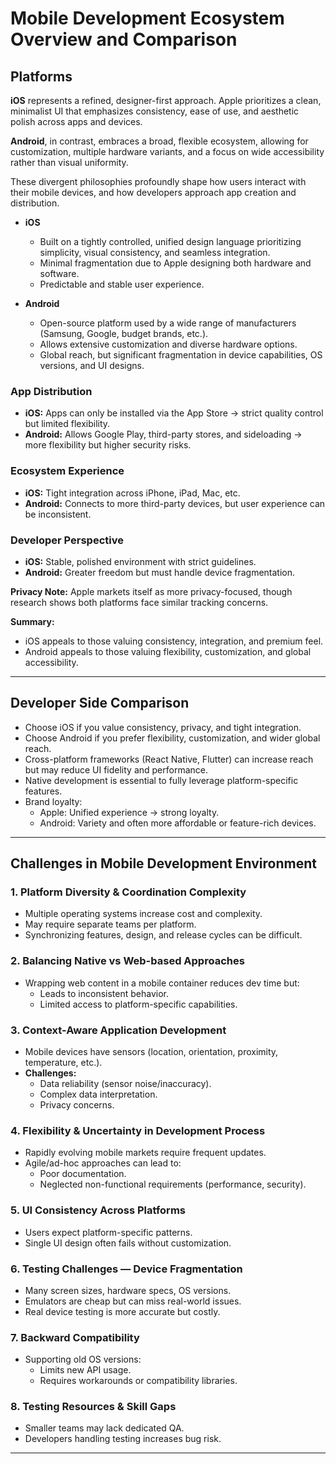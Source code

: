 # Mobile Development Ecosystem Overview and Comparison

## Platforms

**iOS** represents a refined, designer-first approach. Apple prioritizes a clean, minimalist UI that emphasizes consistency, ease of use, and aesthetic polish across apps and devices.  

**Android**, in contrast, embraces a broad, flexible ecosystem, allowing for customization, multiple hardware variants, and a focus on wide accessibility rather than visual uniformity.  

These divergent philosophies profoundly shape how users interact with their mobile devices, and how developers approach app creation and distribution.

- **iOS**
  - Built on a tightly controlled, unified design language prioritizing simplicity, visual consistency, and seamless integration.
  - Minimal fragmentation due to Apple designing both hardware and software.
  - Predictable and stable user experience.

- **Android**
  - Open-source platform used by a wide range of manufacturers (Samsung, Google, budget brands, etc.).
  - Allows extensive customization and diverse hardware options.
  - Global reach, but significant fragmentation in device capabilities, OS versions, and UI designs.

### App Distribution
- **iOS:** Apps can only be installed via the App Store → strict quality control but limited flexibility.
- **Android:** Allows Google Play, third-party stores, and sideloading → more flexibility but higher security risks.

### Ecosystem Experience
- **iOS:** Tight integration across iPhone, iPad, Mac, etc.
- **Android:** Connects to more third-party devices, but user experience can be inconsistent.

### Developer Perspective
- **iOS:** Stable, polished environment with strict guidelines.
- **Android:** Greater freedom but must handle device fragmentation.

**Privacy Note:** Apple markets itself as more privacy-focused, though research shows both platforms face similar tracking concerns.

**Summary:**  
- iOS appeals to those valuing consistency, integration, and premium feel.  
- Android appeals to those valuing flexibility, customization, and global accessibility.

---

## Developer Side Comparison

- Choose iOS if you value consistency, privacy, and tight integration.
- Choose Android if you prefer flexibility, customization, and wider global reach.
- Cross-platform frameworks (React Native, Flutter) can increase reach but may reduce UI fidelity and performance.
- Native development is essential to fully leverage platform-specific features.
- Brand loyalty:
  - Apple: Unified experience → strong loyalty.
  - Android: Variety and often more affordable or feature-rich devices.

---

## Challenges in Mobile Development Environment

### 1. Platform Diversity & Coordination Complexity
- Multiple operating systems increase cost and complexity.
- May require separate teams per platform.
- Synchronizing features, design, and release cycles can be difficult.

### 2. Balancing Native vs Web-based Approaches
- Wrapping web content in a mobile container reduces dev time but:
  - Leads to inconsistent behavior.
  - Limited access to platform-specific capabilities.

### 3. Context-Aware Application Development
- Mobile devices have sensors (location, orientation, proximity, temperature, etc.).
- **Challenges:**
  - Data reliability (sensor noise/inaccuracy).
  - Complex data interpretation.
  - Privacy concerns.

### 4. Flexibility & Uncertainty in Development Process
- Rapidly evolving mobile markets require frequent updates.
- Agile/ad-hoc approaches can lead to:
  - Poor documentation.
  - Neglected non-functional requirements (performance, security).

### 5. UI Consistency Across Platforms
- Users expect platform-specific patterns.
- Single UI design often fails without customization.

### 6. Testing Challenges — Device Fragmentation
- Many screen sizes, hardware specs, OS versions.
- Emulators are cheap but can miss real-world issues.
- Real device testing is more accurate but costly.

### 7. Backward Compatibility
- Supporting old OS versions:
  - Limits new API usage.
  - Requires workarounds or compatibility libraries.

### 8. Testing Resources & Skill Gaps
- Smaller teams may lack dedicated QA.
- Developers handling testing increases bug risk.

---

